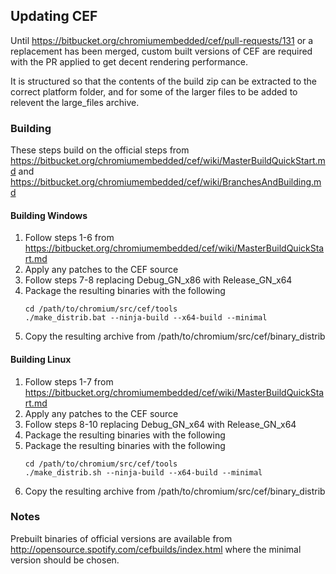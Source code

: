 ## Updating CEF

Until https://bitbucket.org/chromiumembedded/cef/pull-requests/131 or a replacement has been merged, custom built versions of CEF are required with the PR applied to get decent rendering performance.

It is structured so that the contents of the build zip can be extracted to the correct platform folder, and for some of the larger files to be added to relevent the large_files archive. 

### Building
These steps build on the official steps from https://bitbucket.org/chromiumembedded/cef/wiki/MasterBuildQuickStart.md and https://bitbucket.org/chromiumembedded/cef/wiki/BranchesAndBuilding.md

#### Building Windows
1. Follow steps 1-6 from https://bitbucket.org/chromiumembedded/cef/wiki/MasterBuildQuickStart.md
1. Apply any patches to the CEF source
1. Follow steps 7-8 replacing Debug_GN_x86 with Release_GN_x64
1. Package the resulting binaries with the following
	```
	cd /path/to/chromium/src/cef/tools
	./make_distrib.bat --ninja-build --x64-build --minimal
	```
1. Copy the resulting archive from /path/to/chromium/src/cef/binary_distrib

#### Building Linux
1. Follow steps 1-7 from https://bitbucket.org/chromiumembedded/cef/wiki/MasterBuildQuickStart.md
1. Apply any patches to the CEF source
1. Follow steps 8-10 replacing Debug_GN_x64 with Release_GN_x64
1. Package the resulting binaries with the following
1. Package the resulting binaries with the following
	```
	cd /path/to/chromium/src/cef/tools
	./make_distrib.sh --ninja-build --x64-build --minimal
	```
1. Copy the resulting archive from /path/to/chromium/src/cef/binary_distrib

### Notes
Prebuilt binaries of official versions are available from http://opensource.spotify.com/cefbuilds/index.html where the minimal version should be chosen.
